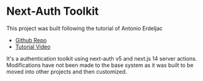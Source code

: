 # Next-Auth Toolkit


This project was built following the tutorial of Antonio Erdeljac
- [Github Repo](https://www.codewithantonio.com/projects/auth-masterclass)
- [Tutorial Video](https://www.codewithantonio.com/projects/auth-masterclass)


It's a authentication toolkit using next-auth v5 and next.js 14 server actions. Modifications have not been made to the base system as it was built to be moved into other projects and then customized.
